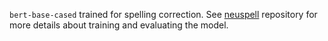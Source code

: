 `bert-base-cased` trained for spelling correction. See [neuspell](https://github.com/neuspell/neuspell) repository for more details about training and evaluating the model. 